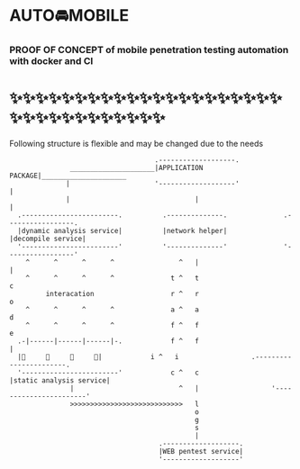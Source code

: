 # AUTO🚘MOBILE
### PROOF OF CONCEPT of mobile penetration testing automation with docker and CI 
# ✨✨✨✨✨✨✨✨✨✨✨✨✨✨✨✨✨✨✨✨✨✨✨✨✨✨✨✨✨✨✨✨✨

Following structure is flexible and may be changed due to the needs 

                                        .-------------------.
                   _____________________|APPLICATION PACKAGE|_____________________
                  |                     '-------------------'                     |
                  |                               |                               |
      .------------------------.          .--------------.              .-----------------.   
      |dynamic analysis service|          |network helper|              |decompile service|
      '------------------------'          '--------------'              '-----------------'
        ^      ^      ^      ^                ^   |                              |
        ^      ^      ^      ^              t ^   t                              c
             interacation                   r ^   r                              o
        ^      ^      ^      ^              a ^   a                              d
        ^      ^      ^      ^              f ^   f                              e
      .-|------|------|------|-.            f ^   f                              |
      |📱     📱     📱     📱|            i ^   i                  .-----------------------.
      '------------------------'            c ^   c                  |static analysis service|
                   |                          ^   |                  '-----------------------'
                   >>>>>>>>>>>>>>>>>>>>>>>>>>>>   l
                                                  o
                                                  g
                                                  s
                                                  |
                                         .-------------------.
                                         |WEB pentest service|
                                         '-------------------'
